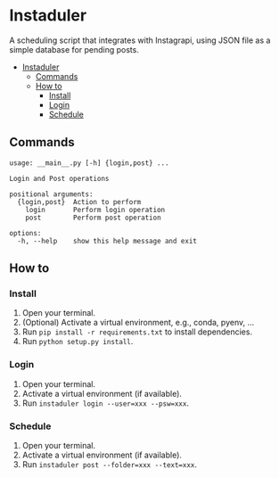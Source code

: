# Instaduler
A scheduling script that integrates with Instagrapi, using JSON file as a simple database for pending posts.
- [Instaduler](#instaduler)
  - [Commands](#commands)
  - [How to](#how-to)
    - [Install](#install)
    - [Login](#login)
    - [Schedule](#schedule)



## Commands
```
usage: __main__.py [-h] {login,post} ...

Login and Post operations

positional arguments:
  {login,post}  Action to perform
    login       Perform login operation
    post        Perform post operation

options:
  -h, --help    show this help message and exit
```



## How to
### Install
1. Open your terminal.
2. (Optional) Activate a virtual environment, e.g., conda, pyenv, ...
3. Run `pip install -r requirements.txt` to install dependencies.
4. Run `python setup.py install`.
### Login
1. Open your terminal.
2. Activate a virtual environment (if available).
3. Run `instaduler login --user=xxx --psw=xxx`.
### Schedule
1. Open your terminal.
2. Activate a virtual environment (if available).
3. Run `instaduler post --folder=xxx --text=xxx`.

